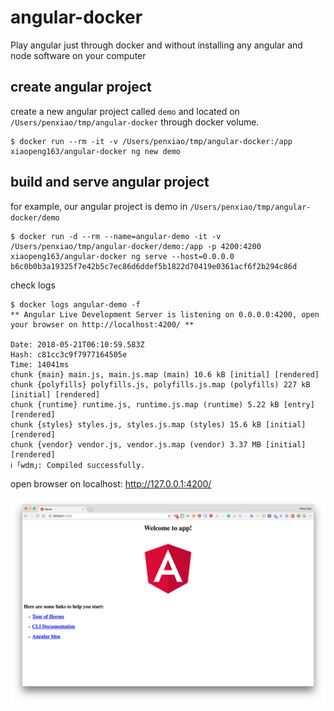 # angular-docker

Play angular just through docker and without installing any angular and node software on your computer

## create angular project

create a new angular project called ``demo`` and located on ``/Users/penxiao/tmp/angular-docker`` through docker volume.

```
$ docker run --rm -it -v /Users/penxiao/tmp/angular-docker:/app xiaopeng163/angular-docker ng new demo
```

## build and serve angular project

for example, our angular project is demo in ``/Users/penxiao/tmp/angular-docker/demo``

```
$ docker run -d --rm --name=angular-demo -it -v /Users/penxiao/tmp/angular-docker/demo:/app -p 4200:4200 xiaopeng163/angular-docker ng serve --host=0.0.0.0
b6c0b0b3a19325f7e42b5c7ec86d6ddef5b1822d70419e0361acf6f2b294c86d
```

check logs

```
$ docker logs angular-demo -f
** Angular Live Development Server is listening on 0.0.0.0:4200, open your browser on http://localhost:4200/ **

Date: 2018-05-21T06:10:59.583Z
Hash: c81cc3c9f7977164505e
Time: 14041ms
chunk {main} main.js, main.js.map (main) 10.6 kB [initial] [rendered]
chunk {polyfills} polyfills.js, polyfills.js.map (polyfills) 227 kB [initial] [rendered]
chunk {runtime} runtime.js, runtime.js.map (runtime) 5.22 kB [entry] [rendered]
chunk {styles} styles.js, styles.js.map (styles) 15.6 kB [initial] [rendered]
chunk {vendor} vendor.js, vendor.js.map (vendor) 3.37 MB [initial] [rendered]
ℹ ｢wdm｣: Compiled successfully.

```

open browser on localhost:   http://127.0.0.1:4200/

![image](demo.png)
